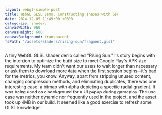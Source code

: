 ```yaml
---
layout: webgl-simple-post
title: WebGL GLSL Demo. Constructing shapes with SDF
date: 2024-12-05 11:49:00 +0300
categories: shaders
canvasWidth: 960
canvasHeight: 600
canvasBackground: transparent
fsPath: "/assets/shaders/rising-sun/fragment.glsl"
---
```


A tiny WebGL GLSL shader demo called "Rising Sun."
Its story begins with the intention to optimize the build size to meet Google Play's APK size requirements. My team didn't want our users to wait longer than necessary or ask them to download more data when the first session begins—it's bad for the metrics, you know.
Anyway, apart from stripping unused content, changing compression methods, and eliminating duplicates, there was one interesting case: a bitmap with alpha depicting a specific radial gradient. It was being used as a background for a UI popup during gameplay. The use case was neither dynamic nor frequently used in the project, and the asset took up 4MB in our build. It seemed like a good exercise to refresh some GLSL knowledge!